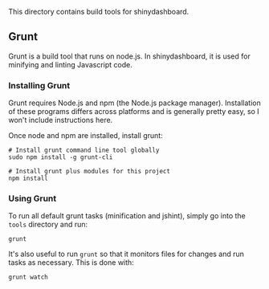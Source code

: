 This directory contains build tools for shinydashboard.


## Grunt

Grunt is a build tool that runs on node.js. In shinydashboard, it is used for minifying and linting Javascript code.

### Installing Grunt

Grunt requires Node.js and npm (the Node.js package manager). Installation of these programs differs across platforms and is generally pretty easy, so I won't include instructions here.

Once node and npm are installed, install grunt:

```
# Install grunt command line tool globally
sudo npm install -g grunt-cli

# Install grunt plus modules for this project
npm install
```

### Using Grunt

To run all default grunt tasks (minification and jshint), simply go into the `tools` directory and run:

```
grunt
```

It's also useful to run `grunt` so that it monitors files for changes and run tasks as necessary. This is done with:

```
grunt watch
```
